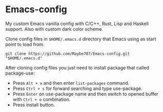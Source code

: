 # Emacs-config
My custom Emacs vanilla config with C/C++, Rust, Lisp and Haskell support. Also with custom dark color scheme.

Clone config files in `$HOME/.emacs.d` directory that Emacs using as start point to load from.

    git clone https://github.com/Maybe707/Emacs-config.git "$HOME/.emacs.d"

After cloning config files you just need to install package that called package-use:
- Press `Alt + x` and then enter `list-packages` command.
- Press `Ctrl + s` for forward searching and type use-package.
- Press `Enter` on use-package name and then switch to opened buffer with `Ctrl + o` combination.
- Press install button.
